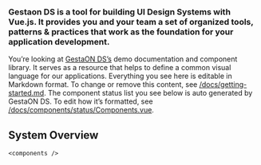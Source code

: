 ### Gestaon DS is a tool for building UI Design Systems with Vue.js. It provides you and your team a set of organized tools, patterns & practices that work as the foundation for your application development.

You’re looking at [GestaON DS’s](https://vueds.com/) demo documentation and component library. It serves as a resource that helps to define a common visual language for our applications. Everything you see here is editable in Markdown format. To change or remove this content, see [/docs/getting-started.md](https://github.com/viljamis/vue-design-system/blob/master/docs/getting-started.md). The component status list you see below is auto generated by GestaON DS. To edit how it’s formatted, see [/docs/components/status/Components.vue](https://github.com/viljamis/vue-design-system/blob/master/docs/components/status/Components.vue).

## System Overview

```
<components />
```
